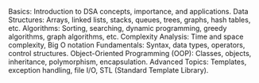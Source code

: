 Basics: Introduction to DSA concepts, importance, and applications.
Data Structures: Arrays, linked lists, stacks, queues, trees, graphs, hash tables, etc.
Algorithms: Sorting, searching, dynamic programming, greedy algorithms, graph algorithms, etc.
Complexity Analysis: Time and space complexity, Big O notation
Fundamentals: Syntax, data types, operators, control structures.
Object-Oriented Programming (OOP): Classes, objects, inheritance, polymorphism, encapsulation.
Advanced Topics: Templates, exception handling, file I/O, STL (Standard Template Library).
